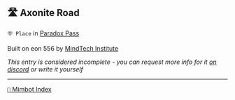 ##  🛣️ Axonite Road

`🪧 Place` in [Paradox Pass](<https://zeithalt.github.io/r/paradox_pass.html>)

Built on eon 556 by [MindTech Institute](<https://zeithalt.github.io/r/mindtech_institute.html>)

_This entry is considered incomplete - you can request more info for it [on discord](<https://discord.com/channels/562910943848169472/1173922660489633802>) or write it yourself_

<!---
keywords:  mt, paradox pass
aliases: 
-->
----------
[`📑` Mimbot Index](</index.md#a740>)